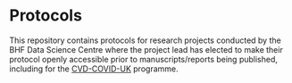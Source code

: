 # Protocols

This repository contains protocols for research projects conducted by the BHF Data Science Centre where the project lead has elected to make their protocol openly accessible prior to manuscripts/reports being published, including for the [CVD-COVID-UK](https://github.com/BHFDSC/About/blob/main/CVD-COVID-UK.md) programme.
